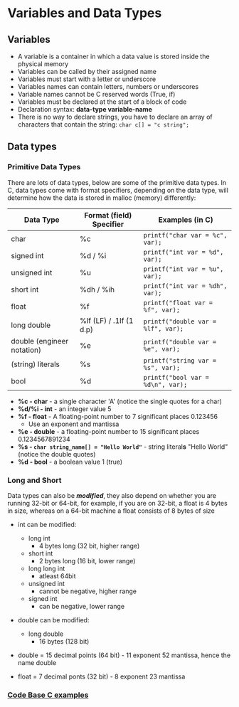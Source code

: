 # Variables and Data Types

## Variables

* &#x20;A variable is a container in which a data value is stored inside the physical memory
* &#x20;Variables can be called by their assigned name
* &#x20;Variables must start with a letter or underscore
* &#x20;Variables names can contain letters, numbers or underscores
* &#x20;Variable names cannot be C reserved words (True, if)
* &#x20;Variables must be declared at the start of a block of code
* &#x20;Declaration syntax: **data-type variable-name**
* There is no way to declare strings, you have to declare an array of characters that contain the string: `char c[] = "c string";`

## Data types

### Primitive Data Types

There are lots of data types, below are some of the primitive data types. In C, data types come with format specifiers, depending on the data type, will determine how the data is stored in malloc (memory) differently:

| Data Type                  | Format (field) Specifier | Examples (in C)                    |
| -------------------------- | ------------------------ | ---------------------------------- |
| char                       | %c                       | `printf("char var = %c", var);`    |
| signed int                 | %d / %i                  | `printf("int var = %d", var);`     |
| unsigned int               | %u                       | `printf("int var = %u", var);`     |
| short int                  | %dh / %ih                | `printf("int var = %dh", var);`    |
| float                      | %f                       | `printf("float var = %f", var);`   |
| long double                | %lf (LF) / .1lf (1 d.p)  | `printf("double var = %lf", var);` |
| double (engineer notation) | %e                       | `printf("double var = %e", var);`  |
| (string) literals          | %s                       | `printf("string var = %s", var);`  |
| bool                       | %d                       | `printf("bool var = %d\n", var);`  |

* **%c - char** - a single character 'A' (notice the single quotes for a char)
* **%d/%i - int** - an integer value 5
* **%f - float** - A floating-point number to 7 significant places 0.123456
  * Use an exponent and mantissa
* **%e - double** - a floating-point number to 15 significant places 0.1234567891234
* **%s - `char string_name[] = "Hello World"`** - string literal**s** "Hello World" (notice the double quotes)
* **%d - bool** - a boolean value 1 (true)

### Long and Short

Data types can also be _**modified**_, they also depend on whether you are running 32-bit or 64-bit, for example, if you are on 32-bit, a float is 4 bytes in size, whereas on a 64-bit machine a float consists of 8 bytes of size

* &#x20;int can be modified:
  * &#x20;long int
    * 4 bytes long (32 bit, higher range)
  * &#x20;short int
    * 2 bytes long (16 bit, lower range)
  * long long int
    * atleast 64bit
  * unsigned int
    * cannot be negative, higher range
  * signed int
    * can be negative, lower range
* &#x20;double can be modified:
  * &#x20;long double
    * 16 bytes (128 bit)



* double = 15 decimal points (64 bit) - 11 exponent 52 mantissa, hence the name double
* float = 7 decimal ponts (32 bit) - 8 exponent 23 mantissa

### [Code Base C examples](https://adnantech.gitbook.io/code/code/c)

